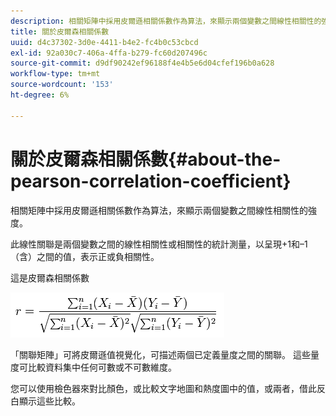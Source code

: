 ```yaml
---
description: 相關矩陣中採用皮爾遜相關係數作為算法，來顯示兩個變數之間線性相關性的強度。
title: 關於皮爾森相關係數
uuid: d4c37302-3d0e-4411-b4e2-fc4b0c53cbcd
exl-id: 92a030c7-406a-4ffa-b279-fc60d207496c
source-git-commit: d9df90242ef96188f4e4b5e6d04cfef196b0a628
workflow-type: tm+mt
source-wordcount: '153'
ht-degree: 6%

---
```


# 關於皮爾森相關係數{#about-the-pearson-correlation-coefficient}

相關矩陣中採用皮爾遜相關係數作為算法，來顯示兩個變數之間線性相關性的強度。

此線性關聯是兩個變數之間的線性相關性或相關性的統計測量，以呈現+1和–1（含）之間的值，表示正或負相關性。

這是皮爾森相關係數

![](assets/correlation_matrix_pearson_equation.png)

「關聯矩陣」可將皮爾遜值視覺化，可描述兩個已定義量度之間的關聯。 這些量度可比較資料集中任何可數或不可數維度。

您可以使用檢色器來對比顏色，或比較文字地圖和熱度圖中的值，或兩者，借此反白顯示這些比較。
